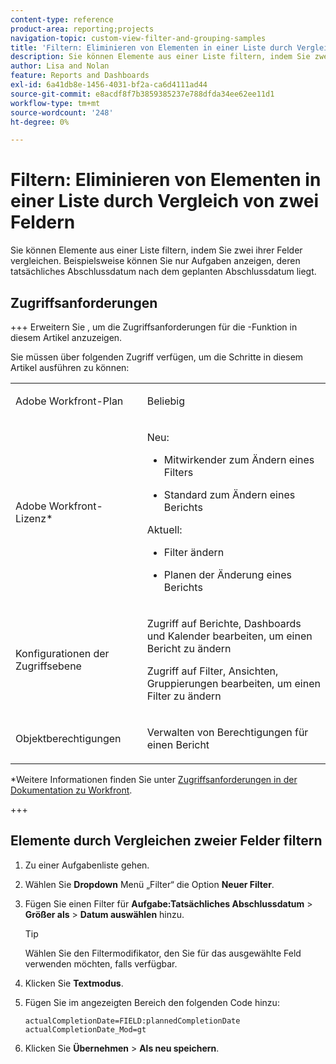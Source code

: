 ```yaml
---
content-type: reference
product-area: reporting;projects
navigation-topic: custom-view-filter-and-grouping-samples
title: 'Filtern: Eliminieren von Elementen in einer Liste durch Vergleich von zwei Feldern'
description: Sie können Elemente aus einer Liste filtern, indem Sie zwei ihrer Felder vergleichen. Beispielsweise können Sie nur Aufgaben anzeigen, deren tatsächliches Abschlussdatum nach dem geplanten Abschlussdatum liegt.
author: Lisa and Nolan
feature: Reports and Dashboards
exl-id: 6a41db8e-1456-4031-bf2a-ca6d4111ad44
source-git-commit: e8acdf8f7b3859385237e788dfda34ee62ee11d1
workflow-type: tm+mt
source-wordcount: '248'
ht-degree: 0%

---
```


# Filtern: Eliminieren von Elementen in einer Liste durch Vergleich von zwei Feldern

<!--Audited: 10/2024-->

Sie können Elemente aus einer Liste filtern, indem Sie zwei ihrer Felder vergleichen. Beispielsweise können Sie nur Aufgaben anzeigen, deren tatsächliches Abschlussdatum nach dem geplanten Abschlussdatum liegt.

## Zugriffsanforderungen

+++ Erweitern Sie , um die Zugriffsanforderungen für die -Funktion in diesem Artikel anzuzeigen.

Sie müssen über folgenden Zugriff verfügen, um die Schritte in diesem Artikel ausführen zu können:

<table style="table-layout:auto"> 
 <col> 
 <col> 
 <tbody> 
  <tr> 
   <td role="rowheader">Adobe Workfront-Plan</td> 
   <td> <p>Beliebig</p> </td> 
  </tr> 
  <tr> 
   <td role="rowheader">Adobe Workfront-Lizenz*</td> 
   <td> 
    <p>Neu:</p>
   <ul><li><p>Mitwirkender zum Ändern eines Filters </p></li>
   <li><p>Standard zum Ändern eines Berichts</p></li> </ul>

<p>Aktuell:</p>
   <ul><li><p>Filter ändern </p></li>
   <li><p>Planen der Änderung eines Berichts</p></li> </ul></td> 
  </tr> 
  <tr> 
   <td role="rowheader">Konfigurationen der Zugriffsebene</td> 
   <td> <p>Zugriff auf Berichte, Dashboards und Kalender bearbeiten, um einen Bericht zu ändern</p> <p>Zugriff auf Filter, Ansichten, Gruppierungen bearbeiten, um einen Filter zu ändern</p> </td> 
  </tr> 
  <tr> 
   <td role="rowheader">Objektberechtigungen</td> 
   <td> <p>Verwalten von Berechtigungen für einen Bericht</p>  </td> 
  </tr> 
 </tbody> 
</table>

*Weitere Informationen finden Sie unter [Zugriffsanforderungen in der Dokumentation zu Workfront](/help/quicksilver/administration-and-setup/add-users/access-levels-and-object-permissions/access-level-requirements-in-documentation.md).

+++

## Elemente durch Vergleichen zweier Felder filtern

1. Zu einer Aufgabenliste gehen.
1. Wählen Sie **Dropdown** Menü „Filter“ die Option **Neuer Filter**.

1. Fügen Sie einen Filter für **Aufgabe:Tatsächliches Abschlussdatum** > **Größer als** > **Datum auswählen** hinzu.

   >[!TIP]
   >
   >Wählen Sie den Filtermodifikator, den Sie für das ausgewählte Feld verwenden möchten, falls verfügbar.

1. Klicken Sie **Textmodus**.
1. Fügen Sie im angezeigten Bereich den folgenden Code hinzu:

   ```
   actualCompletionDate=FIELD:plannedCompletionDate
   actualCompletionDate_Mod=gt
   ```

1. Klicken Sie **Übernehmen** > **Als neu speichern**.
